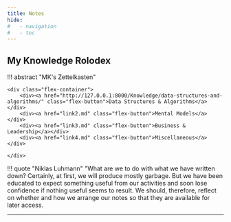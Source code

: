 ```yaml
---
title: Notes
hide:
#   - navigation
#   - toc
---
```

<style>
  .md-typeset h1,
  .md-content__button {
    display: none;
  }
</style>

<!-- <b><h2 align="center">MK Chong</h2></b> -->
## My Knowledge Rolodex


!!! abstract "MK's Zettelkasten"

    <div class="flex-container">
        <div><a href="http://127.0.0.1:8000/Knowledge/data-structures-and-algorithms/" class="flex-button">Data Structures & Algorithms</a></div>
        <div><a href="link2.md" class="flex-button">Mental Models</a></div>
        <div><a href="link3.md" class="flex-button">Business & Leadership</a></div>
        <div><a href="link4.md" class="flex-button">Miscellaneous</a></div>

    </div>

!!! quote "Niklas Luhmann"
    "What are we to do with what we have written down? Certainly, at first, we will produce mostly garbage. But we have been educated to expect something useful from our activities and soon lose confidence if nothing useful seems to result. We should, therefore, reflect on whether and how we arrange our notes so that they are available for later access.


---